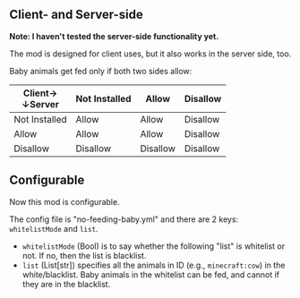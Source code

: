 ## Client- and Server-side
**Note: I haven't tested the server-side functionality yet.**

The mod is designed for client uses, but it also works in the server side, too.

Baby animals get fed only if both two sides allow:

| Client→<br>↓Server | Not Installed | Allow    | Disallow |
|--------------------|---------------|----------|----------|
| Not Installed      | Allow         | Allow    | Disallow |
| Allow              | Allow         | Allow    | Disallow |
| Disallow           | Disallow      | Disallow | Disallow |

## Configurable
Now this mod is configurable.

The config file is "no-feeding-baby.yml"
and there are 2 keys: `whitelistMode` and `list`.

- `whitelistMode` (Bool) is to say whether the following "list" is whitelist or not.
	If no, then the list is blacklist.
- `list` (List[str]) specifies all the animals in ID (e.g., `minecraft:cow`) in the white/blacklist.
	Baby animals in the whitelist can be fed, and cannot if they are in the blacklist.